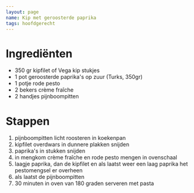 ```yaml
---
layout: page  
name: Kip met geroosterde paprika
tags: hoofdgerecht
---
```


# Ingrediënten
- 350 gr kipfilet of Vega kip stukjes
- 1 pot geroosterde paprika's op zuur (Turks, 350gr)
- 1 potje rode pesto
- 2 bekers crème fraîche
- 2 handjes pijnboompitten

# Stappen
1. pijnboompitten licht roosteren in koekenpan 
2. kipfilet overdwars in dunnere plakken snijden
3. paprika's in stukken snijden
4. in mengkom crème fraîche en rode pesto mengen in ovenschaal 
5. laagje paprika, dan de kipfilet en als laatst weer een laag paprika het pestomengsel er overheen
6. als laatst de pijnboompitten 
7. 30 minuten in oven van 180 graden serveren met pasta
